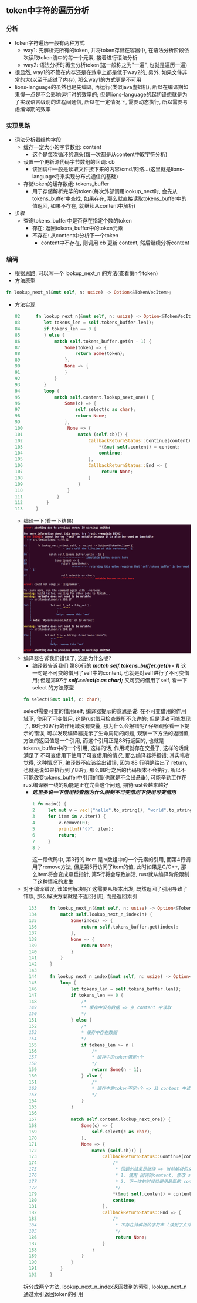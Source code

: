 ## token中字符的遍历分析
### 分析
- token字符遍历一般有两种方式
	- way1: 先解析完所有的token, 并将token存储在容器中, 在语法分析阶段依次读取token流中的每一个元素, 接着进行语法分析
	- way2: 语法分析时再去分析token(这一般称之为"一遍", 也就是遍历一遍)
- 很显然, way1的不管在内存还是在效率上都是低于way2的, 另外, 如果文件非常的大(以至于超过了内存), 那么way1的方式更是不可用
- lions-language的虽然也是先编译, 再运行(类似java虚拟机), 所以在编译期如果慢一点是不会影响运行时的效率的; 但是lions-language的起初设想就是为了实现语言级别的进程间通信, 所以在一定情况下, 需要动态执行, 所以需要考虑编译期的效率

### 实现思路
- 词法分析器结构字段
	- 缓存一定大小的字节数组: content
		- 这个是每次循环的源头(每一次都是从content中取字符分析)
	- 设置一个更新源代码字节数组的回调: cb
		- 该回调中一般是读取文件接下来的内容/cmd/网络...(这里就是lions-language将来实现分布式通信的基础)
	- 存储token的缓存数组: tokens_buffer
		- 用于存储解析完毕的token(每次外部调用lookup_next时, 会先从tokens_buffer中查找, 如果存在, 那么就直接读取tokens_buffer中的值返回, 如果不存在, 就继续从content中解析)
- 步骤
	- 查询tokens_buffer中是否存在指定个数的token
		- 存在: 返回tokens_buffer中的token元素
		- 不存在: 从content中分析下一个token
			- content中不存在, 则调用 cb 更新 content, 然后继续分析content

### 编码
- 根据思路, 可以写一个 lookup_next_n 的方法(查看第n个token)
- 方法原型
```rust
fn lookup_next_n(&mut self, n: usize) -> Option<&TokenVecItem>;
```
- 方法实现
	```rust
	82	    fn lookup_next_n(&mut self, n: usize) -> Option<&TokenVecItem> {
	83         let tokens_len = self.tokens_buffer.len();
	84         if tokens_len == 0 {
	85         } else {
	86             match self.tokens_buffer.get(n - 1) {
	87                 Some(token) => {
	88                     return Some(token);
	89                 },
	90                 None => {
	91                 }
	92             }
	93         }
	94         loop {
	95             match self.content.lookup_next_one() {
	96                 Some(c) => {
	97                     self.select(c as char);
	98                     return None;
	99                 },
	100                 None => {
	101                     match (self.cb)() {
	102                         CallbackReturnStatus::Continue(content) => {
	103                             *(&mut self.content) = content;
	104                             continue;
	105                         },
	106                         CallbackReturnStatus::End => {
	107                              return None;
	108                         }
	109                     }
	110                 }
	111             }
	112         }
	113     }
	```
	- 编译一下(看一下结果)
	![img2](images/img2.png)
	- 编译器告诉我们错误了, 这是为什么呢?
		- 编译器告诉我们 第86行的 ***match self.tokens_buffer.get(n - 1)*** 这一句是不可变的借用了self中的content, 也就是对self进行了不可变借用; 但是第97行 ***self.select(c as char);*** 又可变的借用了self, 看一下 select 的方法原型
		```rust
		fn select(&mut self, c: char);
		```
		select需要可变的借用self; 编译器提示的意思是说: 在不可变借用的作用域下, 使用了可变借用, 这是rust借用检查器所不允许的; 但是读者可能发现了, 86行和97行的作用域没有交叠, 那为什么会报错呢? 仔细观察看一下提示的错误, 可以发现编译器提示了生命周期的问题, 观察一下方法的返回值, 方法的返回值是一个引用, 而这个引用正是88行返回的, 也就是tokens_buffer中的一个引用, 这样的话, 作用域就存在交叠了, 这样的话就满足了 不可变借用下使用了可变借用的情况, 那么编译器将报错; 其实笔者觉得, 这种情况下, 编译器不应该给出错误, 因为 88 行明确给出了 return, 也就是说如果执行到了88行, 那么88行之后的代码根本不会执行, 所以不可能改变tokens_buffer中引用的值(也就是不会出悬垂), 可能辛勤工作在rust编译器一线的功能是正在完善这个问题, 期待rust会越来越好
		- ***这里多说一下借用检查器为什么限制不可变借用下使用可变借用***
			```rust
			1 fn main() { 
			2     let mut v = vec!["hello".to_string(), "world".to_string()];
			3     for item in v.iter() {
			4         v.remove(0);
			5         println!("{}", item);
			6         return;
			7     }
			8 }
			```
			这一段代码中, 第3行的 item 是 v数组中的一个元素的引用, 而第4行调用了remove方法, 但是第5行访问了item的值, 此时如果是C/C++, 那么item将会变成悬垂指针, 第5行将会导致崩溃, rust就从编译阶段限制了这种情况的发生
	- 对于编译错误, 该如何解决呢? 这需要从根本出发, 既然返回了引用导致了错误, 那么解决方案就是不返回引用, 而是返回索引
		```rust
		  133	  fn lookup_next_n(&mut self, n: usize) -> Option<&TokenVecItem> {
		  134         match self.lookup_next_n_index(n) {
		  135             Some(index) => {
		  136                 return self.tokens_buffer.get(index);
		  137             },
		  138             None => {
		  139                 return None;
		  140             }
		  141         }
		  142     }
		  143 
		  144     fn lookup_next_n_index(&mut self, n: usize) -> Option<usize> {
		  145         loop {
		  146             let tokens_len = self.tokens_buffer.len();
		  147             if tokens_len == 0 {
		  148                 /*
		  149                 ** 缓存中没有数据 => 从 content 中读取
		  150                 */
		  151             } else {
		  152                 /*
		  153                 * 缓存中存在数据
		  154                 */
		  155                 if tokens_len >= n {
		  156                     /*
		  157                     * 缓存中的token满足n个
		  158                     */
		  159                     return Some(n - 1);
		  160                 } else {
		  161                     /*
		  162                     * 缓存中的token不足n个 => 从 content 中读取
		  163                     */
		  164                 }
		  165             }
		  166 
		  167             match self.content.lookup_next_one() {
		  168                 Some(c) => {
		  169                     self.select(c as char);
		  170                 },
		  171                 None => {
		  172                     match (self.cb)() {
		  173                         CallbackReturnStatus::Continue(content) => {
		  174                             /*
		  175                              * 回调的结果是继续 => 当前解析的文件还存在待解析的字符串
		  176                              * 1. 使用 回调的content, 修改 self.content
		  177                              * 2. 下一次的时候就是用最新的 content 循环
		  178                              */
		  179                             *(&mut self.content) = content;
		  180                             continue;
		  181                         },
		  182                         CallbackReturnStatus::End => {
		  183                             /*
		  184                              * 不存在待解析的字符串 (读到了文件的最尾部)
		  185                              */
		  186                              return None;
		  187                         }
		  188                     }
		  189                 }
		  190             }
		  191         }
		  192     }
		```
		拆分成两个方法, lookup_next_n_index返回找到的索引, lookup_next_n通过索引返回token的引用

